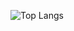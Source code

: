 ![Top Langs](https://github-readme-stats.vercel.app/api/top-langs/?username=verticous&theme=tokyonight)
